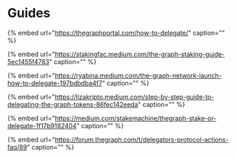 # Guides

{% embed url="https://thegraphportal.com/how-to-delegate/" caption="" %}

{% embed url="https://stakingfac.medium.com/the-graph-staking-guide-5ec1455f4783" caption="" %}

{% embed url="https://ryabina.medium.com/the-graph-network-launch-how-to-delegate-197bdbdba4f7" caption="" %}

{% embed url="https://lizakripto.medium.com/step-by-step-guide-to-delegating-the-graph-tokens-86fec142eeda" caption="" %}

{% embed url="https://medium.com/stakemachine/thegraph-stake-or-delegate-1f17b9182404" caption="" %}

{% embed url="https://forum.thegraph.com/t/delegators-protocol-actions-faq/89" caption="" %}

